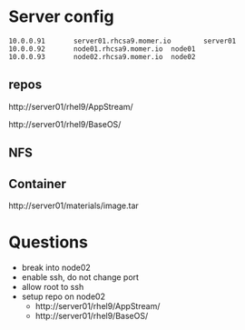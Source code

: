 # Server config
```
10.0.0.91       server01.rhcsa9.momer.io        server01
10.0.0.92       node01.rhcsa9.momer.io  node01
10.0.0.93       node02.rhcsa9.momer.io  node02
```
## repos
http://server01/rhel9/AppStream/

http://server01/rhel9/BaseOS/

## NFS

## Container
http://server01/materials/image.tar

# Questions
* break into node02
* enable ssh, do not change port
* allow root to ssh
* setup repo on node02
  * http://server01/rhel9/AppStream/
  * http://server01/rhel9/BaseOS/
